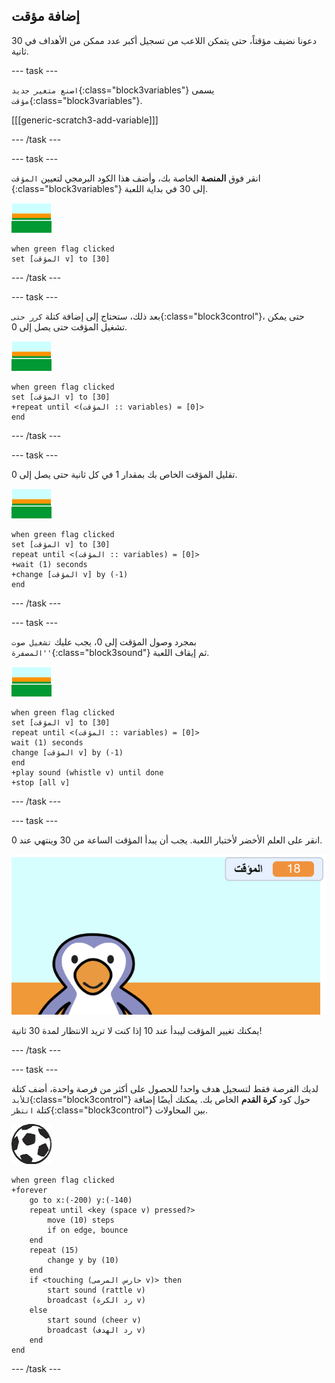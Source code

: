 ## إضافة مؤقت

دعونا نضيف مؤقتاً، حتى يتمكن اللاعب من تسجيل أكبر عدد ممكن من الأهداف في 30 ثانية.

--- task ---

`اصنع متغير جديد`{:class="block3variables"} يسمى `مؤقت`{:class="block3variables"}.

[[[generic-scratch3-add-variable]]]

--- /task ---

--- task ---

انقر فوق __المنصة__ الخاصة بك، وأضف هذا الكود البرمجي لتعيين `المؤقت `{:class="block3variables"} إلى 30 في بداية اللعبة.

![كائن مسرح العمل](images/stage-sprite.png)

```blocks3
when green flag clicked
set [المؤقت v] to [30]
```

--- /task ---

--- task ---

بعد ذلك، ستحتاج إلى إضافة كتلة `كرر حتى`{:class="block3control"}، حتى يمكن تشغيل المؤقت حتى يصل إلى 0.

![كائن مسرح العمل](images/stage-sprite.png)

```blocks3
when green flag clicked
set [المؤقت v] to [30]
+repeat until <(المؤقت :: variables) = [0]>
end
```

--- /task ---

--- task ---

تقليل المؤقت الخاص بك بمقدار 1 في كل ثانية حتى يصل إلى 0.

![كائن مسرح العمل](images/stage-sprite.png)

```blocks3
when green flag clicked
set [المؤقت v] to [30]
repeat until <(المؤقت :: variables) = [0]>
+wait (1) seconds
+change [المؤقت v] by (-1)
end
```

--- /task ---

--- task ---

بمجرد وصول المؤقت إلى 0، يجب عليك `تشغيل صوت 'المصفرة'`{:class="block3sound"} ثم إيقاف اللعبة.

![كائن مسرح العمل](images/stage-sprite.png)

```blocks3
when green flag clicked
set [المؤقت v] to [30]
repeat until <(المؤقت :: variables) = [0]>
wait (1) seconds
change [المؤقت v] by (-1)
end
+play sound (whistle v) until done
+stop [all v]
```

--- /task ---

--- task ---

انقر على العلم الأخضر لأختبار اللعبة. يجب أن يبدأ المؤقت الساعة من 30 وينتهي عند 0.

![لقطة الشاشة](images/goalie-timer-test.png)

يمكنك تغيير المؤقت ليبدأ عند 10 إذا كنت لا تريد الانتظار لمدة 30 ثانية!

--- /task ---

--- task ---

لديك الفرصة فقط لتسجيل هدف واحد! للحصول على أكثر من فرصة واحدة، أضف كتلة `للأبد`{:class="block3control"} حول كود __كرة القدم__ الخاص بك. يمكنك أيضًا إضافة كتلة `انتظر`{:class="block3control"} بين المحاولات.

![كائن كرة القدم](images/football-sprite.png)

```blocks3
when green flag clicked
+forever
    go to x:(-200) y:(-140)
    repeat until <key (space v) pressed?>
        move (10) steps
        if on edge, bounce
    end
    repeat (15)
        change y by (10)
    end
    if <touching (حارس المرمى v)> then
        start sound (rattle v)
        broadcast (رد الكرة v)
    else
        start sound (cheer v)
        broadcast (رد الهدف v)
    end
end
```

--- /task ---

